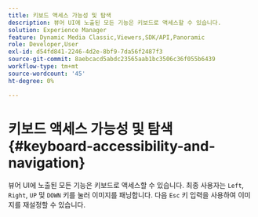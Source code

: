 ```yaml
---
title: 키보드 액세스 가능성 및 탐색
description: 뷰어 UI에 노출된 모든 기능은 키보드로 액세스할 수 있습니다.
solution: Experience Manager
feature: Dynamic Media Classic,Viewers,SDK/API,Panoramic
role: Developer,User
exl-id: d54fd841-2246-4d2e-8bf9-7da56f2487f3
source-git-commit: 8aebcacd5abdc23565aab1bc3506c36f055b6439
workflow-type: tm+mt
source-wordcount: '45'
ht-degree: 0%

---
```


# 키보드 액세스 가능성 및 탐색{#keyboard-accessibility-and-navigation}

뷰어 UI에 노출된 모든 기능은 키보드로 액세스할 수 있습니다.
최종 사용자는 `Left`, `Right`, `UP` 및 `DOWN` 키를 눌러 이미지를 패닝합니다.
다음 `Esc` 키 입력을 사용하여 이미지를 재설정할 수 있습니다.

